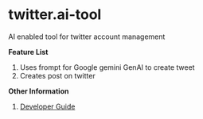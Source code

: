 # twitter.ai-tool
AI enabled tool for twitter account management 

**Feature List**

1. Uses frompt for Google gemini GenAI to create tweet 
2. Creates post on twitter


**Other Information**  

1. [Developer Guide][docu]

[docu]: DEVELOPER_GUIDE.md